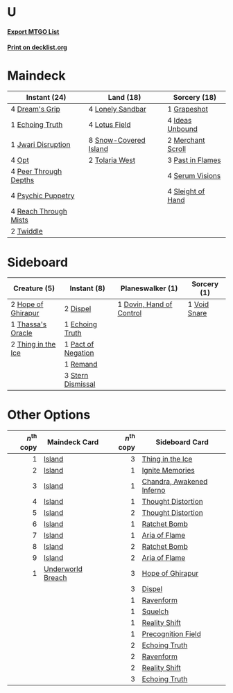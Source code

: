 # U

#### [Export MTGO List](../collection/U/U.txt)
#### [Print on decklist.org](http://decklist.org/?deckmain=4%09Dream's%20Grip%0A1%09Echoing%20Truth%0A1%09Grapeshot%0A4%09Ideas%20Unbound%0A1%09Jwari%20Disruption%0A4%09Lonely%20Sandbar%0A4%09Lotus%20Field%0A2%09Merchant%20Scroll%0A4%09Opt%0A3%09Past%20in%20Flames%0A4%09Peer%20Through%20Depths%0A4%09Psychic%20Puppetry%0A4%09Reach%20Through%20Mists%0A4%09Serum%20Visions%0A4%09Sleight%20of%20Hand%0A8%09Snow-Covered%20Island%0A2%09Tolaria%20West%0A2%09Twiddle&deckside=2%09Dispel%0A1%09Dovin,%20Hand%20of%20Control%0A1%09Echoing%20Truth%0A2%09Hope%20of%20Ghirapur%0A1%09Pact%20of%20Negation%0A1%09Remand%0A3%09Stern%20Dismissal%0A1%09Thassa's%20Oracle%0A2%09Thing%20in%20the%20Ice%0A1%09Void%20Snare)
# Maindeck

|                                         Instant (24)                                          |                                           Land (18)                                            |                                       Sorcery (18)                                        |
|-----------------------------------------------------------------------------------------------|------------------------------------------------------------------------------------------------|-------------------------------------------------------------------------------------------|
|4 [Dream's Grip](http://gatherer.wizards.com/Pages/Card/Details.aspx?multiverseid=48159)       |4 [Lonely Sandbar](http://gatherer.wizards.com/Pages/Card/Details.aspx?multiverseid=376401)     |1 [Grapeshot](http://gatherer.wizards.com/Pages/Card/Details.aspx?multiverseid=426588)     |
|1 [Echoing Truth](http://gatherer.wizards.com/Pages/Card/Details.aspx?multiverseid=405212)     |4 [Lotus Field](http://gatherer.wizards.com/Pages/Card/Details.aspx?multiverseid=467003)        |4 [Ideas Unbound](http://gatherer.wizards.com/Pages/Card/Details.aspx?multiverseid=88789)  |
|1 [Jwari Disruption](http://gatherer.wizards.com/Pages/Card/Details.aspx?multiverseid=491693)  |8 [Snow-Covered Island](http://gatherer.wizards.com/Pages/Card/Details.aspx?multiverseid=121130)|2 [Merchant Scroll](http://gatherer.wizards.com/Pages/Card/Details.aspx?multiverseid=45275)|
|4 [Opt](http://gatherer.wizards.com/Pages/Card/Details.aspx?multiverseid=442948)               |2 [Tolaria West](http://gatherer.wizards.com/Pages/Card/Details.aspx?multiverseid=136047)       |3 [Past in Flames](http://gatherer.wizards.com/Pages/Card/Details.aspx?multiverseid=420748)|
|4 [Peer Through Depths](http://gatherer.wizards.com/Pages/Card/Details.aspx?multiverseid=78690)|                                                                                                |4 [Serum Visions](http://gatherer.wizards.com/Pages/Card/Details.aspx?multiverseid=50145)  |
|4 [Psychic Puppetry](http://gatherer.wizards.com/Pages/Card/Details.aspx?multiverseid=80242)   |                                                                                                |4 [Sleight of Hand](http://gatherer.wizards.com/Pages/Card/Details.aspx?multiverseid=25557)|
|4 [Reach Through Mists](http://gatherer.wizards.com/Pages/Card/Details.aspx?multiverseid=79247)|                                                                                                |                                                                                           |
|2 [Twiddle](http://gatherer.wizards.com/Pages/Card/Details.aspx?multiverseid=730)              |                                                                                                |                                                                                           |


# Sideboard

|                                        Creature (5)                                         |                                         Instant (8)                                         |                                         Planeswalker (1)                                          |                                      Sorcery (1)                                      |
|---------------------------------------------------------------------------------------------|---------------------------------------------------------------------------------------------|---------------------------------------------------------------------------------------------------|---------------------------------------------------------------------------------------|
|2 [Hope of Ghirapur](http://gatherer.wizards.com/Pages/Card/Details.aspx?multiverseid=423821)|2 [Dispel](http://gatherer.wizards.com/Pages/Card/Details.aspx?multiverseid=401858)          |1 [Dovin, Hand of Control](http://gatherer.wizards.com/Pages/Card/Details.aspx?multiverseid=461156)|1 [Void Snare](http://gatherer.wizards.com/Pages/Card/Details.aspx?multiverseid=383429)|
|1 [Thassa's Oracle](http://gatherer.wizards.com/Pages/Card/Details.aspx?multiverseid=476324) |1 [Echoing Truth](http://gatherer.wizards.com/Pages/Card/Details.aspx?multiverseid=405212)   |                                                                                                   |                                                                                       |
|2 [Thing in the Ice](http://gatherer.wizards.com/Pages/Card/Details.aspx?multiverseid=409836)|1 [Pact of Negation](http://gatherer.wizards.com/Pages/Card/Details.aspx?multiverseid=442057)|                                                                                                   |                                                                                       |
|                                                                                             |1 [Remand](http://gatherer.wizards.com/Pages/Card/Details.aspx?multiverseid=380255)          |                                                                                                   |                                                                                       |
|                                                                                             |3 [Stern Dismissal](http://gatherer.wizards.com/Pages/Card/Details.aspx?multiverseid=476319) |                                                                                                   |                                                                                       |


# Other Options

|*n*<sup>th</sup> copy|                                       Maindeck Card                                        |*n*<sup>th</sup> copy|                                           Sideboard Card                                           |
|--------------------:|--------------------------------------------------------------------------------------------|--------------------:|----------------------------------------------------------------------------------------------------|
|                    1|[Island](http://gatherer.wizards.com/Pages/Card/Details.aspx?multiverseid=439857)           |                    3|[Thing in the Ice](http://gatherer.wizards.com/Pages/Card/Details.aspx?multiverseid=409836)         |
|                    2|[Island](http://gatherer.wizards.com/Pages/Card/Details.aspx?multiverseid=439857)           |                    1|[Ignite Memories](http://gatherer.wizards.com/Pages/Card/Details.aspx?multiverseid=109756)          |
|                    3|[Island](http://gatherer.wizards.com/Pages/Card/Details.aspx?multiverseid=439857)           |                    1|[Chandra, Awakened Inferno](http://gatherer.wizards.com/Pages/Card/Details.aspx?multiverseid=466881)|
|                    4|[Island](http://gatherer.wizards.com/Pages/Card/Details.aspx?multiverseid=439857)           |                    1|[Thought Distortion](http://gatherer.wizards.com/Pages/Card/Details.aspx?multiverseid=466871)       |
|                    5|[Island](http://gatherer.wizards.com/Pages/Card/Details.aspx?multiverseid=439857)           |                    2|[Thought Distortion](http://gatherer.wizards.com/Pages/Card/Details.aspx?multiverseid=466871)       |
|                    6|[Island](http://gatherer.wizards.com/Pages/Card/Details.aspx?multiverseid=439857)           |                    1|[Ratchet Bomb](http://gatherer.wizards.com/Pages/Card/Details.aspx?multiverseid=370623)             |
|                    7|[Island](http://gatherer.wizards.com/Pages/Card/Details.aspx?multiverseid=439857)           |                    1|[Aria of Flame](http://gatherer.wizards.com/Pages/Card/Details.aspx?multiverseid=464067)            |
|                    8|[Island](http://gatherer.wizards.com/Pages/Card/Details.aspx?multiverseid=439857)           |                    2|[Ratchet Bomb](http://gatherer.wizards.com/Pages/Card/Details.aspx?multiverseid=370623)             |
|                    9|[Island](http://gatherer.wizards.com/Pages/Card/Details.aspx?multiverseid=439857)           |                    2|[Aria of Flame](http://gatherer.wizards.com/Pages/Card/Details.aspx?multiverseid=464067)            |
|                    1|[Underworld Breach](http://gatherer.wizards.com/Pages/Card/Details.aspx?multiverseid=476412)|                    3|[Hope of Ghirapur](http://gatherer.wizards.com/Pages/Card/Details.aspx?multiverseid=423821)         |
|                     |                                                                                            |                    3|[Dispel](http://gatherer.wizards.com/Pages/Card/Details.aspx?multiverseid=401858)                   |
|                     |                                                                                            |                    1|[Ravenform](http://gatherer.wizards.com/Pages/Card/Details.aspx?multiverseid=503680)                |
|                     |                                                                                            |                    1|[Squelch](http://gatherer.wizards.com/Pages/Card/Details.aspx?multiverseid=80290)                   |
|                     |                                                                                            |                    1|[Reality Shift](http://gatherer.wizards.com/Pages/Card/Details.aspx?multiverseid=433023)            |
|                     |                                                                                            |                    1|[Precognition Field](http://gatherer.wizards.com/Pages/Card/Details.aspx?multiverseid=442949)       |
|                     |                                                                                            |                    2|[Echoing Truth](http://gatherer.wizards.com/Pages/Card/Details.aspx?multiverseid=405212)            |
|                     |                                                                                            |                    2|[Ravenform](http://gatherer.wizards.com/Pages/Card/Details.aspx?multiverseid=503680)                |
|                     |                                                                                            |                    2|[Reality Shift](http://gatherer.wizards.com/Pages/Card/Details.aspx?multiverseid=433023)            |
|                     |                                                                                            |                    3|[Echoing Truth](http://gatherer.wizards.com/Pages/Card/Details.aspx?multiverseid=405212)            |


